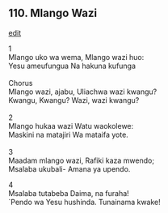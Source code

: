 ## 110. Mlango Wazi
[edit](https://docs.google.com/document/d/1PL4ImPehtlh_TRolrL2J0f1OxFZQIJjc/edit?mode=html)



1\
Mlango uko wa wema, Mlango wazi huo:\
Yesu ameufungua Na hakuna kufunga\
\
Chorus\
Mlango wazi, ajabu, Uliachwa wazi kwangu?\
Kwangu, Kwangu? Wazi, wazi kwangu?\
\
2\
Mlango hukaa wazi Watu waokolewe:\
Maskini na matajiri Wa mataifa yote.\
\
3\
Maadam mlango wazi, Rafiki kaza mwendo;\
Msalaba ukubali- Amana ya upendo.

4\
Msalaba tutabeba Daima, na furaha!\
\`Pendo wa Yesu hushinda. Tunainama kwake!
